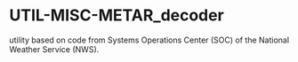 UTIL-MISC-METAR_decoder
=======================

utility based on code from Systems Operations Center (SOC) of the National Weather Service (NWS).
